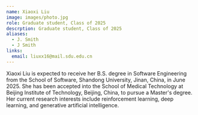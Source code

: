 ```yaml
---
name: Xiaoxi Liu
image: images/photo.jpg
role: Graduate student, Class of 2025
descrption: Graduate student, Class of 2025
aliases:
  - J. Smith
  - J Smith
links:
  email: liuxx16@mail.sdu.edu.cn
---
```


Xiaoxi Liu is expected to receive her B.S. degree in Software Engineering from the School of Software, Shandong University, Jinan, China, in June 2025. She has been accepted into the School of Medical Technology at Beijing Institute of Technology, Beijing, China, to pursue a Master's degree. Her current research interests include reinforcement learning, deep learning, and generative artificial intelligence.
